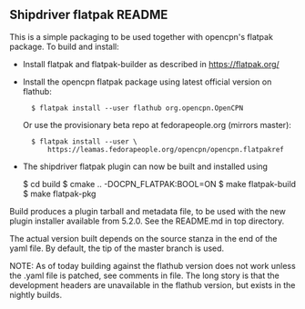 Shipdriver flatpak README
-------------------------

This is a simple packaging to be used together with  opencpn's flatpak
package. To build and install:

  - Install flatpak and flatpak-builder as described in https://flatpak.org/
  - Install the opencpn  flatpak package using latest official version on
    flathub:

          $ flatpak install --user flathub org.opencpn.OpenCPN

    Or use the provisionary beta repo at fedorapeople.org (mirrors master):

          $ flatpak install --user \
              https://leamas.fedorapeople.org/opencpn/opencpn.flatpakref

  - The shipdriver flatpak plugin can now be built and installed using

      $ cd build
      $ cmake .. -DOCPN_FLATPAK:BOOL=ON
      $ make flatpak-build
      $ make flatpak-pkg

Build produces a plugin tarball and metadata file, to be used with the new
plugin installer available from 5.2.0. See the README.md in top directory.

The actual version built depends on the source stanza in the end of the
yaml file. By default, the tip of the master branch is used.

NOTE: As of today building against the flathub version does not work 
unless the .yaml file is patched, see comments in file. The long story
is that the development headers are unavailable in the flathub version, 
but exists in the nightly builds.
